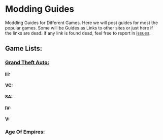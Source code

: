 # Modding Guides

Modding Guides for Different Games. Here we will post guides for most the popular games. Some will be Guides as Links to other sites or just here if the links are dead. If any link is found dead, feel free to report in [issues](https://github.com/Vampire-Lazy/modding-guides/issues).

## Game Lists:

### [Grand Theft Auto:](https://github.com/Vampire-Lazy/modding-guides/blob/main/games/gta/lc_3.md)

#### III:

#### VC:

#### SA:

#### IV:

#### V:

### Age Of Empires:
